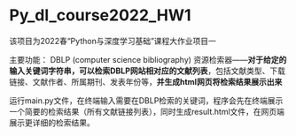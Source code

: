 # Py_dl_course2022_HW1

该项目为2022春“Python与深度学习基础”课程大作业项目一

主要功能： DBLP (computer science bibliography) 资源检索器——**对于给定的输入关键词字符串，可以检索DBLP网站相对应的文献列表**，包括文献类型、下载链接、文献作者、所属期刊、发表年份等，**并生成html网页将检索结果展示出来**

运行main.py文件，在终端输入需要在DBLP检索的关键词，程序会先在终端展示一个简要的检索结果（所有文献链接列表），同时生成result.html文件，在网页端展示更详细的检索结果。